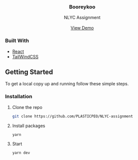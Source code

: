 <p align="center">

  <h3 align="center">Booreykoo</h3>

  <p align="center">
    NLYC Assignment
    <br />
    <br />
    <a href="https://booreykooo.netlify.app/">View Demo</a>
  </p>
</p>

### Built With

- [React](https://react.dev/)
- [TailWindCSS](https://tailwindcss.com/)

## Getting Started

To get a local copy up and running follow these simple steps.

### Installation

1. Clone the repo
   ```sh
   git clone https://github.com/PLASTICPEO/NLYC-assignment
   ```
2. Install packages
   ```sh
   yarn
   ```
3. Start
   ```sh
   yarn dev
   ```
